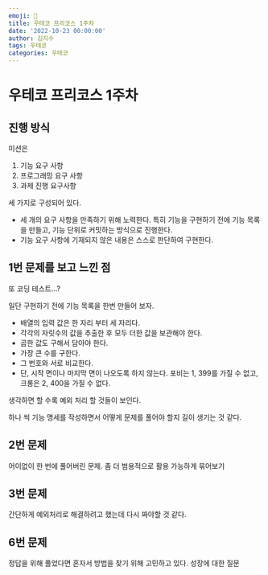```yaml
---
emoji: 🚀
title: 우테코 프리코스 1주차
date: '2022-10-23 00:00:00'
author: 김지수
tags: 우테코
categories: 우테코
---
```


# 우테코 프리코스 1주차

## 진행 방식 
미션은 
1. 기능 요구 사항
2. 프로그래밍 요구 사항
3. 과제 진행 요구사항

세 가지로 구성되어 있다.

- 세 개의 요구 사항을 만족하기 위해 노력한다. 특히 기능을 구현하기 전에 기능 목록을 만들고, 기능 단위로 커밋하는 방식으로 진행한다.
- 기능 요구 사항에 기재되지 않은 내용은 스스로 판단하여 구현한다.


## 1번 문제를 보고 느낀 점
또 코딩 테스트...?

일단 구현하기 전에 기능 목록을 한번 만들어 보자.
- 배열의 입력 값은 한 자리 부터 세 자리다.
- 각각의 자릿수의 값을 추출한 후 모두 더한 값을 보관해야 한다.
- 곱한 값도 구해서 담아야 한다.
- 가장 큰 수를 구한다.
- 그 번호와 서로 비교한다.
- 단, 시작 면이나 마지막 면이 나오도록 하지 않는다. 포비는 1, 399를 가질 수 없고, 크롱은 2, 400을 가질 수 없다.

생각하면 할 수록 예외 처리 할 것들이 보인다.

하나 씩 기능 명세를 작성하면서 어떻게 문제를 풀어야 할지 길이 생기는 것 같다.

## 2번 문제 

어이없이 한 번에 풀어버린 문제.
좀 더 범용적으로 활용 가능하게 묶어보기

## 3번 문제
간단하게 예외처리로 해결하려고 했는데 다시 짜야할 것 같다.

## 6번 문제
정답을 위해 풀었다면 혼자서 방법을 찾기 위해 고민하고 있다. 성장에 대한 질문